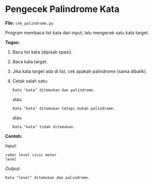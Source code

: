 # Pengecek Palindrome Kata

**File:** `cek_palindrome.py`

Program membaca list kata dari input, lalu mengecek satu kata target.

**Tugas:**

1. Baca list kata (dipisah spasi).
2. Baca kata target.
3. Jika kata target ada di list, cek apakah palindrome (sama dibalik).
4. Cetak salah satu:
    ```
    Kata "kata" ditemukan dan palindrome.
    ```

    atau

    ```
    Kata "kata" ditemukan tetapi bukan palindrome.
    ```

    atau

    ```
    Kata "kata" tidak ditemukan.
    ```

**Contoh:**

_Input:_

```
radar level civic motor
level
```

_Output:_

```
Kata "level" ditemukan dan palindrome.
```
